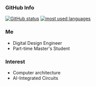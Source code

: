 <!--## r-tatsu =-->

### GitHub Info

[![GitHub status](https://github-readme-stats.vercel.app/api?username=r-tatsu&count_private=true&show_icons=true)](https://github.com/anuraghazra/github-readme-stats)
[![most used languages](https://github-readme-stats.vercel.app/api/top-langs/?username=r-tatsu&hide=VHDL)](https://github.com/anuraghazra/github-readme-stats)

### Me

- Digital Design Engineer
- Part-time Master's Student

### Interest

- Computer architecture
- AI-Integrated Circuits
